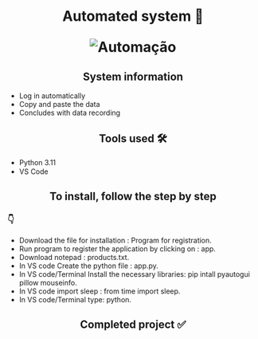 <h1 align="center">
Automated system 🤖 
<p>
<p>

   ![Automação](https://user-images.githubusercontent.com/106255930/209406539-f4e6f9fe-236c-4123-9317-8cf2279bb0e7.gif)
</h1>

<h2 align="center">
System information
</h2>

- Log in automatically
- Copy and paste the data
- Concludes with data recording

<h2 align="center">
Tools used 🛠️
</h2>

-  Python 3.11 <img src="https://cdn.jsdelivr.net/gh/devicons/devicon/icons/python/python-original.svg" width="20" height="15" />
-  VS Code <img src="https://cdn.jsdelivr.net/gh/devicons/devicon/icons/vscode/vscode-original.svg" width="20" height="15" />


            
          





<h2 align="center">
To install, follow the step by step 
</h2>

<h3>
 👇
</h3>

- Download the file for installation : Program for registration.
- Run program to register the application by clicking on : app.
- Download notepad : products.txt.
- In VS code Create the python file : app.py.
- In VS code/Terminal Install the necessary libraries: pip intall pyautogui pillow mouseinfo.
- In VS code import sleep : from time import sleep.
- In VS code/Terminal type: python.



<h2 align="center">
Completed project ✅
</h2>
